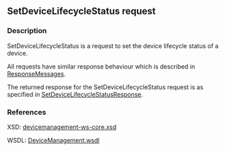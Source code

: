 ## SetDeviceLifecycleStatus request

### Description
SetDeviceLifecycleStatus is a request to set the device lifecycle status of a device. 

All requests have similar response behaviour which is described in [ResponseMessages](./ResponseMessages.md).

The returned response for the SetDeviceLifecycleStatus request is as specified in [SetDeviceLifecycleStatusResponse](SetDeviceLifecycleStatusResponse.md).

### References

XSD: [devicemanagement-ws-core.xsd](https://github.com/OSGP/Shared/blob/development/osgp-ws-smartmetering/src/main/resources/schemas/devicemanagement-ws-core.xsd)

WSDL: [DeviceManagement.wsdl](https://github.com/OSGP/Shared/blob/development/osgp-ws-smartmetering/src/main/resources/DeviceManagement.wsdl)